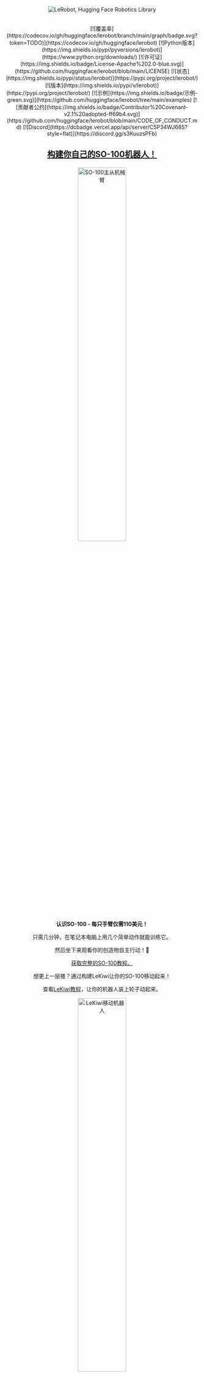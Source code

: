 <p align="center">
  <picture>
    <source media="(prefers-color-scheme: dark)" srcset="media/lerobot-logo-thumbnail.png">
    <source media="(prefers-color-scheme: light)" srcset="media/lerobot-logo-thumbnail.png">
    <img alt="LeRobot, Hugging Face Robotics Library" src="media/lerobot-logo-thumbnail.png" style="max-width: 100%;">
  </picture>
  <br/>
  <br/>
</p>
<div align="center">
[![覆盖率](https://codecov.io/gh/huggingface/lerobot/branch/main/graph/badge.svg?token=TODO)](https://codecov.io/gh/huggingface/lerobot)
[![Python版本](https://img.shields.io/pypi/pyversions/lerobot)](https://www.python.org/downloads/)
[![许可证](https://img.shields.io/badge/License-Apache%202.0-blue.svg)](https://github.com/huggingface/lerobot/blob/main/LICENSE)
[![状态](https://img.shields.io/pypi/status/lerobot)](https://pypi.org/project/lerobot/)
[![版本](https://img.shields.io/pypi/v/lerobot)](https://pypi.org/project/lerobot/)
[![示例](https://img.shields.io/badge/示例-green.svg)](https://github.com/huggingface/lerobot/tree/main/examples)
[![贡献者公约](https://img.shields.io/badge/Contributor%20Covenant-v2.1%20adopted-ff69b4.svg)](https://github.com/huggingface/lerobot/blob/main/CODE_OF_CONDUCT.md)
[![Discord](https://dcbadge.vercel.app/api/server/C5P34WJ68S?style=flat)](https://discord.gg/s3KuuzsPFb)
</div>
<h2 align="center">
    <p><a href="https://github.com/huggingface/lerobot/blob/main/examples/10_use_so100.md">
        构建你自己的SO-100机器人！</a></p>
</h2>
<div align="center">
  <img src="media/so100/leader_follower.webp?raw=true" alt="SO-100主从机械臂" title="SO-100主从机械臂" width="50%">
  <p><strong>认识SO-100 - 每只手臂仅需110美元！</strong></p>
  <p>只需几分钟，在笔记本电脑上用几个简单动作就能训练它。</p>
  <p>然后坐下来观看你的创造物自主行动！🤯</p>
  <p><a href="https://github.com/huggingface/lerobot/blob/main/examples/10_use_so100.md">
      获取完整的SO-100教程。</a></p>
  <p>想更上一层楼？通过构建LeKiwi让你的SO-100移动起来！</p>
  <p>查看<a href="https://github.com/huggingface/lerobot/blob/main/examples/11_use_lekiwi.md">LeKiwi教程</a>，让你的机器人装上轮子动起来。</p>
  <img src="media/lekiwi/kiwi.webp?raw=true" alt="LeKiwi移动机器人" title="LeKiwi移动机器人" width="50%">
</div>
<br/>
<h3 align="center">
    <p>LeRobot：面向现实世界机器人的尖端AI</p>
</h3>
---
🤗 LeRobot旨在为PyTorch中的现实世界机器人提供模型、数据集和工具。目标是降低机器人技术的入门门槛，让每个人都能通过共享数据集和预训练模型做出贡献并从中受益。
🤗 LeRobot包含已被证明可以迁移到现实世界的最先进方法，重点研究模仿学习和强化学习。
🤗 LeRobot已经提供了一组预训练模型、人工收集演示的数据集和模拟环境，无需组装机器人即可开始使用。未来几周，计划为最经济实惠且功能强大的机器人增加更多现实世界机器人支持。
🤗 LeRobot在Hugging Face社区页面托管预训练模型和数据集：[huggingface.co/lerobot](https://huggingface.co/lerobot)
#### 模拟环境中的预训练模型示例
<table>
  <tr>
    <td><img src="media/gym/aloha_act.gif" width="100%" alt="ALOHA环境中的ACT策略"/></td>
    <td><img src="media/gym/simxarm_tdmpc.gif" width="100%" alt="SimXArm环境中的TDMPC策略"/></td>
    <td><img src="media/gym/pusht_diffusion.gif" width="100%" alt="PushT环境中的Diffusion策略"/></td>
  </tr>
  <tr>
    <td align="center">ALOHA环境中的ACT策略</td>
    <td align="center">SimXArm环境中的TDMPC策略</td>
    <td align="center">PushT环境中的Diffusion策略</td>
  </tr>
</table>
### 致谢
- 感谢Tony Zhao、Zipeng Fu及其同事开源ACT策略、ALOHA环境和数据集。我们的工作改编自[ALOHA](https://tonyzhaozh.github.io/aloha)和[Mobile ALOHA](https://mobile-aloha.github.io)。
- 感谢Cheng Chi、Zhenjia Xu及其同事开源Diffusion策略、Pusht环境和数据集，以及UMI数据集。我们的工作改编自[Diffusion Policy](https://diffusion-policy.cs.columbia.edu)和[UMI Gripper](https://umi-gripper.github.io)。
- 感谢Nicklas Hansen、Yunhai Feng及其同事开源TDMPC策略、Simxarm环境和数据集。我们的工作改编自[TDMPC](https://github.com/nicklashansen/tdmpc)和[FOWM](https://www.yunhaifeng.com/FOWM)。
- 感谢Antonio Loquercio和Ashish Kumar的早期支持。
- 感谢[Seungjae (Jay) Lee](https://sjlee.cc/)、[Mahi Shafiullah](https://mahis.life/)及其同事开源[VQ-BeT](https://sjlee.cc/vq-bet/)策略并帮助我们调整代码库。该策略改编自[VQ-BeT仓库](https://github.com/jayLEE0301/vq_bet_official)。
## 安装
下载源代码：
```bash
git clone https://github.com/huggingface/lerobot.git
cd lerobot
```
创建Python 3.10虚拟环境并激活，例如使用[`miniconda`](https://docs.anaconda.com/free/miniconda/index.html)：
```bash
conda create -y -n lerobot python=3.10
conda activate lerobot
```
使用`miniconda`时，如果环境中没有`ffmpeg`：
```bash
conda install ffmpeg
```
安装🤗 LeRobot：
```bash
pip install --no-binary=av -e .
```
> **注意：** 如果遇到构建错误，可能需要安装额外依赖项（`cmake`、`build-essential`和`ffmpeg libs`）。在Linux上运行：
`sudo apt-get install cmake build-essential python-dev pkg-config libavformat-dev libavcodec-dev libavdevice-dev libavutil-dev libswscale-dev libswresample-dev libavfilter-dev pkg-config`。其他系统请参考：[编译PyAV](https://pyav.org/docs/develop/overview/installation.html#bring-your-own-ffmpeg)
对于模拟，🤗 LeRobot附带可通过extras安装的gymnasium环境：
- [aloha](https://github.com/huggingface/gym-aloha)
- [xarm](https://github.com/huggingface/gym-xarm)
- [pusht](https://github.com/huggingface/gym-pusht)
例如，要安装带aloha和pusht的🤗 LeRobot：
```bash
pip install --no-binary=av -e ".[aloha, pusht]"
```
要使用[Weights and Biases](https://docs.wandb.ai/quickstart)进行实验跟踪，登录：
```bash
wandb login
```
（注意：你还需要在配置中启用WandB。见下文。）
## 使用指南
```
.
├── examples             # 包含演示示例，从这里开始了解LeRobot
|   └── advanced         # 包含更高级的示例，适合已掌握基础的用户
├── lerobot
|   ├── configs          # 包含配置类，其中包含可以在命令行中覆盖的所有选项
|   ├── common           # 包含类和实用工具
|   |   ├── datasets       # 各种人工演示数据集：aloha, pusht, xarm
|   |   ├── envs           # 各种模拟环境：aloha, pusht, xarm
|   |   ├── policies       # 各种策略：act, diffusion, tdmpc
|   |   ├── robot_devices  # 各种真实设备：dynamixel电机，opencv摄像头，koch机器人
|   |   └── utils          # 各种实用工具
|   └── scripts          # 包含通过命令行执行的函数
|       ├── eval.py                 # 加载策略并在环境中评估
|       ├── train.py                # 通过模仿学习和/或强化学习训练策略
|       ├── control_robot.py        # 远程操作真实机器人，记录数据，运行策略
|       ├── push_dataset_to_hub.py  # 将数据集转换为LeRobot数据集格式并上传到Hugging Face hub
|       └── visualize_dataset.py    # 加载数据集并渲染其演示
├── outputs               # 包含脚本执行结果：日志、视频、模型检查点
└── tests                 # 包含持续集成的pytest实用工具
```
### 可视化数据集
查看[示例1](./examples/1_load_lerobot_dataset.py)，了解如何使用我们的数据集类，它会自动从Hugging Face hub下载数据。
你也可以通过从命令行执行我们的脚本，在本地可视化hub上数据集的片段：
```bash
python lerobot/scripts/visualize_dataset.py \
    --repo-id lerobot/pusht \
    --episode-index 0
```
或使用`root`选项和`--local-files-only`从本地文件夹中的数据集（在以下情况下，数据集将在`./my_local_data_dir/lerobot/pusht`中搜索）
```bash
python lerobot/scripts/visualize_dataset.py \
    --repo-id lerobot/pusht \
    --root ./my_local_data_dir \
    --local-files-only 1 \
    --episode-index 0
```
它将打开`rerun.io`并显示相机流、机器人状态和动作，如下所示：
https://github-production-user-asset-6210df.s3.amazonaws.com/4681518/328035972-fd46b787-b532-47e2-bb6f-fd536a55a7ed.mov?X-Amz-Algorithm=AWS4-HMAC-SHA256&X-Amz-Credential=AKIAVCODYLSA53PQK4ZA%2F20240505%2Fus-east-1%2Fs3%2Faws4_request&X-Amz-Date=20240505T172924Z&X-Amz-Expires=300&X-Amz-Signature=d680b26c532eeaf80740f08af3320d22ad0b8a4e4da1bcc4f33142c15b509eda&X-Amz-SignedHeaders=host&actor_id=24889239&key_id=0&repo_id=748713144
我们的脚本还可以可视化存储在远程服务器上的数据集。更多说明请参见`python lerobot/scripts/visualize_dataset.py --help`。
### `LeRobotDataset`格式
`LeRobotDataset`格式的数据集使用非常简单。它可以从Hugging Face hub上的仓库或本地文件夹加载，只需使用例如`dataset = LeRobotDataset("lerobot/aloha_static_coffee")`，并且可以像任何Hugging Face和PyTorch数据集一样索引。例如`dataset[0]`将从数据集中检索单个时间帧，包含作为PyTorch张量的观察结果和动作，准备输入模型。
`LeRobotDataset`的一个特点是，我们可以基于与索引帧的时间关系检索多个帧，通过将`delta_timestamps`设置为相对于索引帧的相对时间列表。例如，使用`delta_timestamps = {"observation.image": [-1, -0.5, -0.2, 0]}`可以检索给定索引的4帧：3个"先前"帧（索引帧前1秒、0.5秒和0.2秒）和索引帧本身（对应0条目）。更多关于`delta_timestamps`的细节请参见示例[1_load_lerobot_dataset.py](examples/1_load_lerobot_dataset.py)。
在底层，`LeRobotDataset`格式使用了几种序列化数据的方法，如果你计划更密切地使用这种格式，了解这些方法可能会有所帮助。我们尝试创建一种灵活而简单的数据集格式，涵盖强化学习和机器人技术中大多数类型的特征和特性，在模拟和现实世界中，重点关注相机和机器人状态，但可以轻松扩展到其他类型的感官输入，只要它们可以用张量表示。
以下是使用`dataset = LeRobotDataset("lerobot/aloha_static_coffee")`实例化的典型`LeRobotDataset`的重要细节和内部结构组织。确切的特性会因数据集而异，但主要方面不会改变：
```
数据集属性：
  ├ hf_dataset: 一个Hugging Face数据集（由Arrow/parquet支持）。典型特性示例：
  │  ├ observation.images.cam_high (VideoFrame):
  │  │   VideoFrame = {'path': 指向mp4视频的路径, 'timestamp' (float32): 视频中的时间戳}
  │  ├ observation.state (float32列表): 机械臂关节位置（例如）
  │  ... (更多观察结果)
  │  ├ action (float32列表): 机械臂关节目标位置（例如）
  │  ├ episode_index (int64): 此样本的片段索引
  │  ├ frame_index (int64): 此样本在片段中的帧索引；每个片段从0开始
  │  ├ timestamp (float32): 片段中的时间戳
  │  ├ next.done (bool): 指示片段结束；每个片段的最后一帧为True
  │  └ index (int64): 整个数据集中的通用索引
  ├ episode_data_index: 包含每个片段的开始和结束索引的2个张量
  │  ├ from (1D int64张量): 每个片段的第一帧索引 — 形状 (num episodes,) 从0开始
  │  └ to: (1D int64张量): 每个片段的最后一帧索引 — 形状 (num episodes,)
  ├ stats: 数据集中每个特性的统计信息字典（最大值、平均值、最小值、标准差），例如
  │  ├ observation.images.cam_high: {'max': 与维度数相同的张量（例如图像为`(c, 1, 1)`，状态为`(c,)`），等等。}
  │  ...
  ├ info: 数据集元数据字典
  │  ├ codebase_version (str): 记录创建数据集时使用的代码库版本
  │  ├ fps (float): 数据集记录/同步的帧率
  │  ├ video (bool): 指示帧是否编码为mp4视频文件以节省空间或存储为png文件
  │  └ encoding (dict): 如果是视频，记录使用ffmpeg编码视频的主要选项
  ├ videos_dir (Path): 存储/访问mp4视频或png图像的位置
  └ camera_keys (字符串列表): 访问数据集中相机特性的键（例如`["observation.images.cam_high", ...]`）
```
`LeRobotDataset`使用几种广泛使用的文件格式序列化其每个部分，即：
- hf_dataset使用Hugging Face数据集库序列化为parquet
- 视频以mp4格式存储以节省空间
- 元数据以纯json/jsonl文件存储
数据集可以无缝地上传/下载到HuggingFace hub。要在本地数据集上工作，如果它不在默认的`~/.cache/huggingface/lerobot`位置，你可以使用`root`参数指定其位置。
### 评估预训练策略
查看[示例2](./examples/2_evaluate_pretrained_policy.py)，了解如何从Hugging Face hub下载预训练策略，并在其对应环境中运行评估。
我们还提供了一个功能更强大的脚本，可以在同一rollout期间并行评估多个环境。以下是使用托管在[lerobot/diffusion_pusht](https://huggingface.co/lerobot/diffusion_pusht)上的预训练模型的示例：
```bash
python lerobot/scripts/eval.py \
    --policy.path=lerobot/diffusion_pusht \
    --env.type=pusht \
    --eval.batch_size=10 \
    --eval.n_episodes=10 \
    --policy.use_amp=false \
    --policy.device=cuda
```
注意：训练完自己的策略后，可以使用以下命令重新评估检查点：
```bash
python lerobot/scripts/eval.py --policy.path={OUTPUT_DIR}/checkpoints/last/pretrained_model
```
更多说明请参见`python lerobot/scripts/eval.py --help`。
### 训练自己的策略
查看 [示例 3](./examples/3_train_policy.py)，了解如何使用我们的核心库在 Python 中训练模型，以及 [示例 4](./examples/4_train_policy_with_script.md)，了解如何通过命令行使用我们的训练脚本。
要使用 wandb 记录训练和评估曲线，请确保已运行 `wandb login` 作为一次性设置步骤。然后，在运行上述训练命令时，通过添加 `--wandb.enable=true` 在配置中启用 WandB。
终端中还会以黄色显示指向 wandb 日志的链接。以下是它们在浏览器中的示例。请同时查看了解日志中常用指标的解释。
注意：为了效率，训练期间每个检查点仅评估少量片段。你可以使用 `--eval.n_episodes=500` 来评估比默认更多的片段。或者在训练后，你可能希望在更多片段上重新评估最佳检查点或更改评估设置。更多说明请参见 `python lerobot/scripts/eval.py --help`。
#### 复现最先进（SOTA）结果
我们在 [hub 页面](https://huggingface.co/lerobot) 提供了一些预训练策略，可以达到最先进的性能。你可以通过加载其运行的配置来复现它们的训练。只需运行：
```bash
python lerobot/scripts/train.py --config_path=lerobot/diffusion_pusht
```
即可复现 Diffusion Policy 在 PushT 任务上的 SOTA 结果。
## 贡献
如果你想为 🤗 LeRobot 做出贡献，请查看我们的[贡献指南](https://github.com/huggingface/lerobot/blob/main/CONTRIBUTING.md)。
### 添加预训练策略
训练完策略后，你可以使用类似 `${hf_user}/${repo_name}` 的 hub id（例如 [lerobot/diffusion_pusht](https://huggingface.co/lerobot/diffusion_pusht)）将其上传到 Hugging Face hub。
首先需要找到位于实验目录中的检查点文件夹（例如 `outputs/train/2024-05-05/20-21-12_aloha_act_default/checkpoints/002500`）。其中有一个 `pretrained_model` 目录，应包含：
- `config.json`：策略配置的序列化版本（遵循策略的数据类配置）。
- `model.safetensors`：一组 `torch.nn.Module` 参数，以 [Hugging Face Safetensors](https://huggingface.co/docs/safetensors/index) 格式保存。
- `train_config.json`：包含训练使用的所有参数的统一配置。策略配置应与 `config.json` 完全匹配。这对于想要评估你的策略或复现结果的人很有用。
要将这些上传到 hub，运行以下命令：
```bash
huggingface-cli upload ${hf_user}/${repo_name} path/to/pretrained_model
```
查看 [eval.py](https://github.com/huggingface/lerobot/blob/main/lerobot/scripts/eval.py) 了解其他人如何使用你的策略的示例。
### 通过性能分析改进代码
以下是一个代码片段示例，用于分析策略评估的性能：
```python
from torch.profiler import profile, record_function, ProfilerActivity
def trace_handler(prof):
    prof.export_chrome_trace(f"tmp/trace_schedule_{prof.step_num}.json")
with profile(
    activities=[ProfilerActivity.CPU, ProfilerActivity.CUDA],
    schedule=torch.profiler.schedule(
        wait=2,
        warmup=2,
        active=3,
    ),
    on_trace_ready=trace_handler
) as prof:
    with record_function("eval_policy"):
        for i in range(num_episodes):
            prof.step()
            # 插入要分析的代码，可能是 eval_policy 函数的整个主体
```
## 引用
如果你想，可以引用这项工作：
```bibtex
@misc{cadene2024lerobot,
    author = {Cadene, Remi and Alibert, Simon and Soare, Alexander and Gallouedec, Quentin and Zouitine, Adil and Wolf, Thomas},
    title = {LeRobot: State-of-the-art Machine Learning for Real-World Robotics in Pytorch},
    howpublished = "\url{https://github.com/huggingface/lerobot}",
    year = {2024}
}
```
此外，如果你使用了任何特定的策略架构、预训练模型或数据集，建议引用原始工作的作者，如下所示：
- [Diffusion Policy](https://diffusion-policy.cs.columbia.edu)
```bibtex
@article{chi2024diffusionpolicy,
	author = {Cheng Chi and Zhenjia Xu and Siyuan Feng and Eric Cousineau and Yilun Du and Benjamin Burchfiel and Russ Tedrake and Shuran Song},
	title ={Diffusion Policy: Visuomotor Policy Learning via Action Diffusion},
	journal = {The International Journal of Robotics Research},
	year = {2024},
}
```
- [ACT 或 ALOHA](https://tonyzhaozh.github.io/aloha)
```bibtex
@article{zhao2023learning,
  title={Learning fine-grained bimanual manipulation with low-cost hardware},
  author={Zhao, Tony Z and Kumar, Vikash and Levine, Sergey and Finn, Chelsea},
  journal={arXiv preprint arXiv:2304.13705},
  year={2023}
}
```
- [TDMPC](https://www.nicklashansen.com/td-mpc/)
```bibtex
@inproceedings{Hansen2022tdmpc,
	title={Temporal Difference Learning for Model Predictive Control},
	author={Nicklas Hansen and Xiaolong Wang and Hao Su},
	booktitle={ICML},
	year={2022}
}
```
- [VQ-BeT](https://sjlee.cc/vq-bet/)
```bibtex
@article{lee2024behavior,
  title={Behavior generation with latent actions},
  author={Lee, Seungjae and Wang, Yibin and Etukuru, Haritheja and Kim, H Jin and Shafiullah, Nur Muhammad Mahi and Pinto, Lerrel},
  journal={arXiv preprint arXiv:2403.03181},
  year={2024}
}
```
## Star 历史
[![Star History Chart](https://api.star-history.com/svg?repos=huggingface/lerobot&type=Timeline)](https://star-history.com/#huggingface/lerobot&Timeline)
